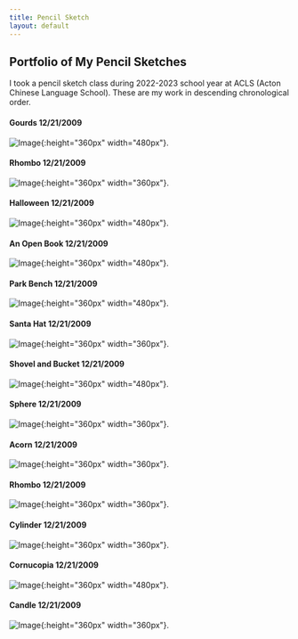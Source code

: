 ```yaml
---
title: Pencil Sketch
layout: default
---
```

## Portfolio of My Pencil Sketches
I took a pencil sketch class during 2022-2023 school year at ACLS (Acton Chinese Language School). These are my work in descending chronological order.

#### Gourds 12/21/2009
![Image](/assets/images/gourds.jpg){:height="360px" width="480px"}.

#### Rhombo 12/21/2009
![Image](/assets/images/rhombo.jpg){:height="360px" width="360px"}.

#### Halloween 12/21/2009
![Image](/assets/images/halloween.jpg){:height="360px" width="480px"}.

#### An Open Book 12/21/2009
![Image](/assets/images/openbook.jpg){:height="360px" width="480px"}.

#### Park Bench 12/21/2009
![Image](/assets/images/parkbench.jpg){:height="360px" width="480px"}.

#### Santa Hat 12/21/2009
![Image](/assets/images/santahat.jpg){:height="360px" width="360px"}.

#### Shovel and Bucket 12/21/2009
![Image](/assets/images/shovelbucket.jpg){:height="360px" width="480px"}.

#### Sphere 12/21/2009
![Image](/assets/images/sphere.jpg){:height="360px" width="360px"}.

#### Acorn 12/21/2009
![Image](/assets/images/acorn.jpg){:height="360px" width="360px"}.

#### Rhombo 12/21/2009
![Image](/assets/images/rhombo.jpg){:height="360px" width="360px"}.

#### Cylinder 12/21/2009
![Image](/assets/images/cylinder.jpg){:height="360px" width="360px"}.

#### Cornucopia 12/21/2009
![Image](/assets/images/cornucopia.jpg){:height="360px" width="480px"}.

#### Candle 12/21/2009
![Image](/assets/images/candle.jpg){:height="360px" width="360px"}.